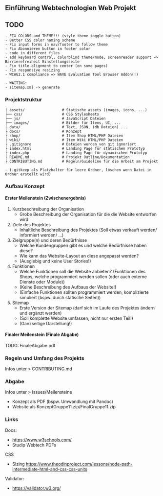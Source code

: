 ## Einführung Webtechnologien Web Projekt

## TODO  
```
- FIX COLORS and THEME!!! (style theme toggle button)
- Better CSS color naming scheme
- Fix input forms in nav/footer to follow theme
- Fix Abonnieren button in footer color
- code in different files
- add keyboard control, colorblind theme/mode, screenreader support => Barrierefreiheit Einstellungsseite
- Fix title alignment to center (on some pages)
- Fix responsive resizing
- WCAG2.1 compliance => WAVE Evaluation Tool Browser Addon(!)

- WAITING:
- sitemap.xml -> generate 
```

### Projektstruktur
```
├ assets/                 # Statische assets (images, icons, ...)
├── css/                  # CSS Stylesheets
├── js/                   # JavaScript Dateien
├── images/               # Bilder für Items, UI, ...
├ data/                   # Text, JSON, (db Dateien) ...
├ docs/                   # Konzept
├ shop/                   # Item Shop HTML/PHP Dateien
├ wiki/                   # Item Wiki HTML/PHP Dateien
├ .gitignore              # Dateien werden von git ignoriert
├ index.html              # Landing Page für statischen Prototyp
├ index.php               # Landing Page für dynamischen Prototyp
├ README.md               # Projekt Outline/Dokumentation
├ CONTRIBUTING.md         # Regeln/Guideline für die Arbeit am Projekt

- (.gitkeep als Platzhalter für leere Ordner, löschen wenn Datei in Ordner erstellt wird)
```

### Aufbau Konzept
#### Erster Meilenstein (Zwischenergebnis)
1) Kurzbeschreibung der Organisation
   - Grobe Beschreibung der Organisation für die die Website entworfen wird
2) Ziele des Projektes
   - Inhaltliche Beschreibung des Projektes (Soll etwas verkauft werden/ informiert werden/ ...)
3) Zielgruppe(n) und deren Bedürfnisse
   - Welche Kundengruppen gibt es und welche Bedürfnisse haben diese?
   - Wie kann das Website-Layout an diese angepasst werden?
   - (Ausgiebig und keine User Stories!)
4) Funktionen
   - Welche Funktionen soll die Website anbieten? (Funktionen des Shops, welche programmiert werden sollen (oder auch externe Dienste oder Module))
   - (Keine Beschreibung des Aufbaus der Website!)
   - (Einfache Funktionen sollten programmiert werden, komplizierte simuliert (bspw. durch statische Seiten))
5) Sitemap
   - Erste Version der Sitemap (darf sich im Laufe des Projektes ändern und ergänzt werden)
   - (Soll komplette Website umfassen, nicht nur ersten Teil!)
   - (Ganzseitige Darstellung!)

#### Finaler Meilenstein (Finale Abgabe)
TODO: FinaleAbgabe.pdf


### Regeln und Umfang des Projekts
Infos unter > CONTRIBUTING.md

### Abgabe
Infos unter > Issues/Meilensteine

- Konzept als PDF (bspw. Umwandlung mit Pandoc)
- Website als KonzeptGruppe11.zip/FinalGruppe11.zip


### Links
Docs:
- https://www.w3schools.com/
- Studip Webtech PDFs

CSS
- Sizing https://www.theodinproject.com/lessons/node-path-intermediate-html-and-css-css-units

Validator:
- https://validator.w3.org/
